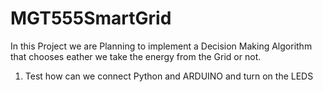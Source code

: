 # MGT555SmartGrid

In this Project we are Planning to implement a Decision Making Algorithm that chooses eather we take the energy from the Grid or not.

1. Test how can we connect Python and ARDUINO and turn on the LEDS
